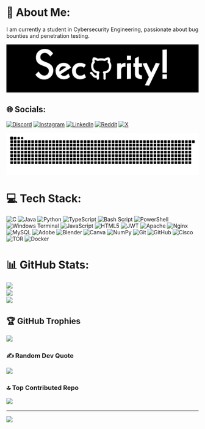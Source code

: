 # 💫 About Me:
I am currently a student in Cybersecurity Engineering, passionate about bug bounties and penetration testing.

![Alt text](1726887816567.jpg)


## 🌐 Socials:
[![Discord](https://img.shields.io/badge/Discord-%237289DA.svg?logo=discord&logoColor=white)](https://discord.gg/napoli1372) [![Instagram](https://img.shields.io/badge/Instagram-%23E4405F.svg?logo=Instagram&logoColor=white)](https://instagram.com/walidzitouni1) [![LinkedIn](https://img.shields.io/badge/LinkedIn-%230077B5.svg?logo=linkedin&logoColor=white)](https://linkedin.com/in/Walidzitouni) [![Reddit](https://img.shields.io/badge/Reddit-%23FF4500.svg?logo=Reddit&logoColor=white)](https://reddit.com/user/teabagpb) [![X](https://img.shields.io/badge/X-black.svg?logo=X&logoColor=white)](https://x.com/walidzitouni04) 

<picture>
  <source media="(prefers-color-scheme: dark)" srcset="https://raw.githubusercontent.com/walidzitouni/walidzitouni/output/github-snake-dark.svg" />
  <source media="(prefers-color-scheme: light)" srcset="https://raw.githubusercontent.com/walidzitouni/walidzitouni/output/github-snake.svg" />
  <img alt="github-snake" src="https://raw.githubusercontent.com/walidzitouni/walidzitouni/output/github-snake.svg" />
</picture>

# 💻 Tech Stack:
![C](https://img.shields.io/badge/c-%2300599C.svg?style=for-the-badge&logo=c&logoColor=white) ![Java](https://img.shields.io/badge/java-%23ED8B00.svg?style=for-the-badge&logo=openjdk&logoColor=white) ![Python](https://img.shields.io/badge/python-3670A0?style=for-the-badge&logo=python&logoColor=ffdd54) ![TypeScript](https://img.shields.io/badge/typescript-%23007ACC.svg?style=for-the-badge&logo=typescript&logoColor=white) ![Bash Script](https://img.shields.io/badge/bash_script-%23121011.svg?style=for-the-badge&logo=gnu-bash&logoColor=white) ![PowerShell](https://img.shields.io/badge/PowerShell-%235391FE.svg?style=for-the-badge&logo=powershell&logoColor=white) ![Windows Terminal](https://img.shields.io/badge/Windows%20Terminal-%234D4D4D.svg?style=for-the-badge&logo=windows-terminal&logoColor=white) ![JavaScript](https://img.shields.io/badge/javascript-%23323330.svg?style=for-the-badge&logo=javascript&logoColor=%23F7DF1E) ![HTML5](https://img.shields.io/badge/html5-%23E34F26.svg?style=for-the-badge&logo=html5&logoColor=white) ![JWT](https://img.shields.io/badge/JWT-black?style=for-the-badge&logo=JSON%20web%20tokens) ![Apache](https://img.shields.io/badge/apache-%23D42029.svg?style=for-the-badge&logo=apache&logoColor=white) ![Nginx](https://img.shields.io/badge/nginx-%23009639.svg?style=for-the-badge&logo=nginx&logoColor=white) ![MySQL](https://img.shields.io/badge/mysql-4479A1.svg?style=for-the-badge&logo=mysql&logoColor=white) ![Adobe](https://img.shields.io/badge/adobe-%23FF0000.svg?style=for-the-badge&logo=adobe&logoColor=white) ![Blender](https://img.shields.io/badge/blender-%23F5792A.svg?style=for-the-badge&logo=blender&logoColor=white) ![Canva](https://img.shields.io/badge/Canva-%2300C4CC.svg?style=for-the-badge&logo=Canva&logoColor=white) ![NumPy](https://img.shields.io/badge/numpy-%23013243.svg?style=for-the-badge&logo=numpy&logoColor=white) ![Git](https://img.shields.io/badge/git-%23F05033.svg?style=for-the-badge&logo=git&logoColor=white) ![GitHub](https://img.shields.io/badge/github-%23121011.svg?style=for-the-badge&logo=github&logoColor=white) ![Cisco](https://img.shields.io/badge/cisco-%23049fd9.svg?style=for-the-badge&logo=cisco&logoColor=black) ![TOR](https://img.shields.io/badge/tor-%237E4798.svg?style=for-the-badge&logo=tor-project&logoColor=white) ![Docker](https://img.shields.io/badge/docker-%230db7ed.svg?style=for-the-badge&logo=docker&logoColor=white)
# 📊 GitHub Stats:
![](https://github-readme-stats.vercel.app/api?username=walidzitouni&theme=shadow_green&hide_border=false&include_all_commits=false&count_private=true)<br/>
![](https://github-readme-streak-stats.herokuapp.com/?user=walidzitouni&theme=shadow_green&hide_border=false)<br/>
![](https://github-readme-stats.vercel.app/api/top-langs/?username=walidzitouni&theme=shadow_green&hide_border=false&include_all_commits=false&count_private=true&layout=compact)

## 🏆 GitHub Trophies
![](https://github-profile-trophy.vercel.app/?username=walidzitouni&theme=radical&no-frame=false&no-bg=true&margin-w=4)

### ✍️ Random Dev Quote
![](https://quotes-github-readme.vercel.app/api?type=horizontal&theme=merko)

### 🔝 Top Contributed Repo
![](https://github-contributor-stats.vercel.app/api?username=walidzitouni&limit=5&theme=dark&combine_all_yearly_contributions=true)

---
[![](https://visitcount.itsvg.in/api?id=walidzitouni&icon=0&color=3)](https://visitcount.itsvg.in)

<!-- Proudly created with GPRM ( https://gprm.itsvg.in ) -->
